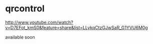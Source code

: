 qrcontrol
=========

http://www.youtube.com/watch?v=D7EFot_kmS0&feature=share&list=LLykqCtzGJwSaR_G1YVU6M0g

available soon
